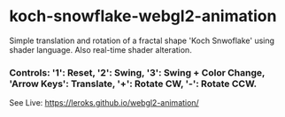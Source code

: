 # koch-snowflake-webgl2-animation
Simple translation and rotation of a fractal shape 'Koch Snwoflake' using shader language. Also real-time shader alteration.
### Controls: '1': Reset, '2': Swing, '3': Swing + Color Change, 'Arrow Keys': Translate, '+': Rotate CW, '-': Rotate CCW.
See Live: https://leroks.github.io/webgl2-animation/
